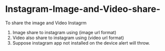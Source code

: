 # Instagram-Image-and-Video-share-
To share the image and Video Instagrm

1. Image share to instagram using (image url format)
2. Video also share to instagram using (video url format)
3. Suppose instagram app not installed on the device alert will throw.
